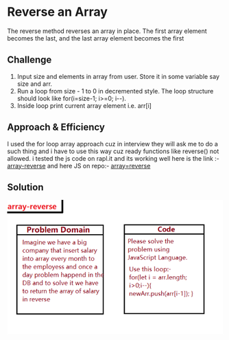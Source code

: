 # Reverse an Array
The reverse method reverses an array in place. The first array element becomes the last, and the last array element becomes the first


## Challenge
1. Input size and elements in array from user. Store it in some variable say size and arr.
2. Run a loop from size - 1 to 0 in decremented style. The loop structure should look like for(i=size-1; i>=0; i--).
3. Inside loop print current array element i.e. arr[i]


## Approach & Efficiency
I used the for loop array approach cuz in interview they will ask me to do a such thing and i have to use this way cuz ready functions like reverse() not allowed.
i tested the js code on rapl.it and its working well here is the link :-
[array-reverse](https://repl.it/repls/InternationalKnobbyPostgres)
and here JS on repo:-
[array=reverse](./array-reverse.js)


## Solution
![array-reverse](./assets/uml2.png)
